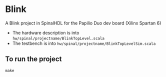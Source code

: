 # Blink
A Blink project in SpinalHDL for the Papilio Duo dev board (Xilinx Spartan 6)
* The hardware description is into `hw/spinal/projectname/BlinkTopLevel.scala`
* The testbench is into `hw/spinal/projectname/BlinkTopLevelSim.scala`


## To run the project
```
make
```
